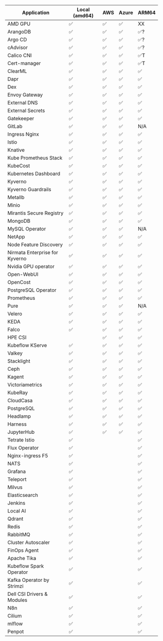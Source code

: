 | Application                    | Local (amd64) | AWS | Azure | ARM64 |
|--------------------------------|---------------|-----|-------|-------|
| AMD GPU                        | ✅            | ✅  | ✅    |   XX  |
| ArangoDB                       | ✅            | ✅  | ✅    |   ✅?  |
| Argo CD                        | ✅            | ✅  | ✅    |   ✅?   |
| cAdvisor                       | ✅            | ✅  | ✅    |   ✅?  |
| Calico CNI                     | ✅            | ✅  | ✅    |   ✅T |
| Cert-manager                   | ✅            | ✅  | ✅    |   ✅T |
| ClearML                        | ✅            | ✅  | ✅    |   ✅   |
| Dapr                           | ✅            | ✅  | ✅    |   ✅   |
| Dex                            | ✅            | ✅  | ✅    |   ✅   |
| Envoy Gateway                  | ✅            | ✅  | ✅    |   ✅   |
| External DNS                   | ✅            | ✅  | ✅    |   ✅   |
| External Secrets               | ✅            | ✅  | ✅    |   ✅   |
| Gatekeeper                     | ✅            | ✅  | ✅    |   ✅   |
| GitLab                         | ✅            | ✅  | ✅    |   N/A  |
| Ingress Nginx                  | ✅            | ✅  | ✅    |   ✅   |
| Istio                          | ✅            | ✅  | ✅    |   ✅   |
| Knative                        | ✅            | ✅  | ✅    |   ✅   |
| Kube Prometheus Stack          | ✅            | ✅  | ✅    |   ✅   |
| KubeCost                       | ✅            | ✅  | ✅    |   ✅   |
| Kubernetes Dashboard           | ✅            | ✅  | ✅    |   ✅   |
| Kyverno                        | ✅            | ✅  | ✅    |   ✅   |
| Kyverno Guardrails             | ✅            | ✅  | ✅    |   ✅   |
| Metallb                        | ✅            | ✅  | ✅    |   ✅   |
| Minio                          | ✅            | ✅  | ✅    |   ✅   |
| Mirantis Secure Registry       | ✅            | ✅  | ✅    |   ✅   |
| MongoDB                        | ✅            | ✅  | ✅    |   ✅   |
| MySQL Operator                 | ✅            | ✅  | ✅    |   N/A  |
| NetApp                         | ✅            | ✅  | ✅    |   ✅   |
| Node Feature Discovery         | ✅            | ✅  | ✅    |   ✅   |
| Nirmata Enterprise for Kyverno | ✅            | ✅  | ✅    |   ✅   |
| Nvidia GPU operator            | ✅            | ✅  | ✅    |   ✅   |
| Open-WebUI                     | ✅            | ✅  | ✅    |   ✅   |
| OpenCost                       | ✅            | ✅  | ✅    |   ✅   |
| PostgreSQL Operator            | ✅            | ✅  | ✅    |   ✅   |
| Prometheus                     | ✅            | ✅  | ✅    |   ✅   |
| Pure                           | ✅            | ✅  | ✅    |   N/A  |
| Velero                         | ✅            | ✅  | ✅    |   ✅   |
| KEDA                           | ✅            | ✅  | ✅    |   ✅   |
| Falco                          | ✅            | ✅  | ✅    |   ✅   |
| HPE CSI                        |               | ✅  | ✅    |   ✅   |
| Kubeflow KServe                | ✅            | ✅  | ✅    |   ✅   |
| Valkey                         | ✅            | ✅  | ✅    |   ✅   |
| Stacklight                     | ✅            | ✅  | ✅    |   ✅   |
| Ceph                           | ✅            | ✅  | ✅    |   ✅   |
| Kagent                         | ✅            | ✅  | ✅    |   ✅   |
| Victoriametrics                | ✅            | ✅  | ✅    |   ✅   |
| KubeRay                        | ✅            | ✅  | ✅    |   ✅   |
| CloudCasa                      | ✅            | ✅  | ✅    |   ✅   |
| PostgreSQL                     | ✅            | ✅  | ✅    |   ✅   |
| Headlamp                       | ✅            | ✅  | ✅    |   ✅   |
| Harness                        | ✅            | ✅  | ✅    |   ✅   |
| JupyterHub                     | ✅            | ✅  | ✅    |   ✅   |
| Tetrate Istio                  | ✅            |     |      |   ✅   |
| Flux Operator                  | ✅            |     |      |   ✅   |
| Nginx-ingress F5               | ✅            |     |      |   ✅   |
| NATS                           | ✅            |     |      |   ✅   |
| Grafana                        | ✅            |     |      |   ✅   |
| Teleport                       | ✅            |     |      |   ✅   |
| Milvus                         | ✅            |     |      |   ✅   |
| Elasticsearch                  | ✅            |     |      |   ✅   |
| Jenkins                        | ✅            |     |      |   ✅   |
| Local AI                       | ✅            |     |      |   ✅   |
| Qdrant                         | ✅            |     |      |   ✅   |
| Redis                          | ✅            |     |      |   ✅   |
| RabbitMQ                       | ✅            |     |      |   ✅   |
| Cluster Autoscaler             | ✅            |     |      |   ✅   |
| FinOps Agent                   | ✅            |     |      |   ✅   |
| Apache Tika                    | ✅            |     |      |   ✅   |
| Kubeflow Spark Operator        | ✅            |     |      |   ✅   |
| Kafka Operator by Strimzi      | ✅            |     |      |   ✅   |
| Dell CSI Drivers & Modules     | ✅            |     |      |   ✅   |
| N8n                            | ✅            |     |      |   ✅   |
| Cilium                         | ✅            |     |      |   ✅   |
| mlflow                         | ✅            |     |      |   ✅   |
| Penpot                         | ✅            |     |      |   ✅   |
